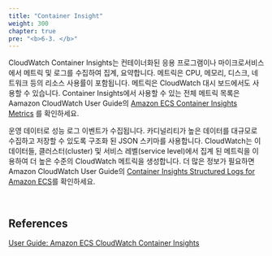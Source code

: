 ```yaml
---
title: "Container Insight"
weight: 300
chapter: true
pre: "<b>6-3. </b>"
---
```


CloudWatch Container Insights는 컨테이너화된 응용 프로그램이나 마이크로서비스에서 메트릭 및 로그를 수집하여 집계, 요약합니다. 메트릭은 CPU, 메모리, 디스크, 네트워크 등의 리소스 사용률이 포함됩니다. 메트릭은 CloudWatch 대시 보드에서도 사용할 수 있습니다. 
Container Insights에서 사용할 수 있는 전체 메트릭 목록은 Aamazon CloudWatch User Guide의 [Amazon ECS Container Insights Metrics](https://docs.aws.amazon.com/AmazonCloudWatch/latest/monitoring/Container-Insights-metrics-ECS.html) 를 확인하세요.

운영 데이터로 성능 로그 이벤트가 수집됩니다. 카디널리티가 높은 데이터를 대규모로 수집하고 저장할 수 있도록 구조화 된 JSON 스키마를 사용합니다. CloudWatch는 이 데이터들, 클러스터(cluster) 및 서비스 레벨(service level)에서 집계 된 메트릭을 이용하여 더 높은 수준의 CloudWatch 메트릭을 생성합니다. 더 많은 정보가 필요하면 Amazon CloudWatch User Guide의 [Container Insights Structured Logs for Amazon ECS](https://docs.aws.amazon.com/AmazonCloudWatch/latest/monitoring/WhatIsCloudWatch.html)를 확인하세요.

&nbsp;

## References
[User Guide: Amazon ECS CloudWatch Container Insights](https://docs.aws.amazon.com/AmazonECS/latest/developerguide/cloudwatch-container-insights.html)